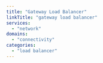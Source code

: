 ```yaml
---
title: "Gateway Load Balancer"
linkTitle: "gateway load balancer"
services:
  - "network"
domains:
  - "connectivity"
categories:
  - "load balancer"
---
```

